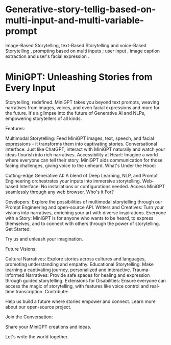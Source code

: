 # Generative-story-tellig-based-on-multi-input-and-multi-variable-prompt
Image-Based Storytelling, text-Based Storytelling and voice-Based Storytelling , prompting based on multi inputs ; user input , image caption extraction and user's facial expression .

# MiniGPT: Unleashing Stories from Every Input

Storytelling, redefined. MiniGPT takes you beyond text prompts, weaving narratives from images, voices, and even facial expressions and more for the future. It's a glimpse into the future of Generative AI and NLPs, empowering storytellers of all kinds.

Features:

Multimodal Storytelling: Feed MiniGPT images, text, speech, and facial expressions - it transforms them into captivating stories.
Conversational Interface: Just like ChatGPT, interact with MiniGPT naturally and watch your ideas flourish into rich narratives.
Accessibility at Heart: Imagine a world where everyone can tell their story. MiniGPT aids communication for those facing challenges, giving voice to the unheard.
What's Under the Hood:

Cutting-edge Generative AI: A blend of Deep Learning, NLP, and Prompt Engineering orchestrates your inputs into immersive storytelling.
Web-based Interface: No installations or configurations needed. Access MiniGPT seamlessly through any web browser.
Who's it For?

Developers: Explore the possibilities of multimodal storytelling through our Prompt Engineering and open-source API.
Writers and Creatives: Turn your visions into narratives, enriching your art with diverse inspirations.
Everyone with a Story: MiniGPT is for anyone who wants to be heard, to express themselves, and to connect with others through the power of storytelling.
Get Started:

Try us and unleash your imagination.

Future Visions:

Cultural Narratives: Explore stories across cultures and languages, promoting understanding and empathy.
Educational Storytelling: Make learning a captivating journey, personalized and interactive.
Trauma-Informed Narratives: Provide safe spaces for healing and expression through guided storytelling.
Extensions for Disabilities: Ensure everyone can access the magic of storytelling, with features like voice control and real-time transcription.
Contribute:

Help us build a future where stories empower and connect. Learn more about our open-source project.

Join the Conversation:

Share your MiniGPT creations and ideas.

Let's write the world together.
